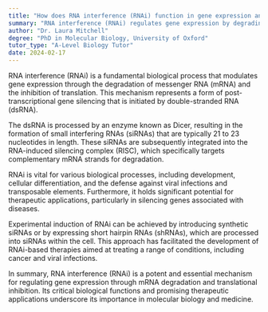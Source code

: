 ```yaml
---
title: "How does RNA interference (RNAi) function in gene expression and regulation?"
summary: "RNA interference (RNAi) regulates gene expression by degrading mRNA and preventing translation."
author: "Dr. Laura Mitchell"
degree: "PhD in Molecular Biology, University of Oxford"
tutor_type: "A-Level Biology Tutor"
date: 2024-02-17
---
```


RNA interference (RNAi) is a fundamental biological process that modulates gene expression through the degradation of messenger RNA (mRNA) and the inhibition of translation. This mechanism represents a form of post-transcriptional gene silencing that is initiated by double-stranded RNA (dsRNA).

The dsRNA is processed by an enzyme known as Dicer, resulting in the formation of small interfering RNAs (siRNAs) that are typically $21$ to $23$ nucleotides in length. These siRNAs are subsequently integrated into the RNA-induced silencing complex (RISC), which specifically targets complementary mRNA strands for degradation.

RNAi is vital for various biological processes, including development, cellular differentiation, and the defense against viral infections and transposable elements. Furthermore, it holds significant potential for therapeutic applications, particularly in silencing genes associated with diseases.

Experimental induction of RNAi can be achieved by introducing synthetic siRNAs or by expressing short hairpin RNAs (shRNAs), which are processed into siRNAs within the cell. This approach has facilitated the development of RNAi-based therapies aimed at treating a range of conditions, including cancer and viral infections.

In summary, RNA interference (RNAi) is a potent and essential mechanism for regulating gene expression through mRNA degradation and translational inhibition. Its critical biological functions and promising therapeutic applications underscore its importance in molecular biology and medicine.
    